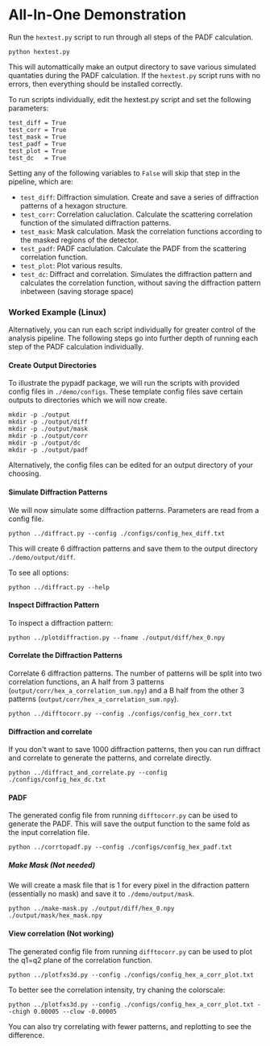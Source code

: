 # All-In-One Demonstration

Run the `hextest.py` script to run through all steps of the PADF calculation.

    python hextest.py

This will automattically make an output directory to save various simulated quantaties during the PADF calculation. If the `hextest.py` script runs with no errors, then everything should be installed correctly.


To run scripts individually, edit the hextest.py script and set the following parameters:
    
    test_diff = True
    test_corr = True
    test_mask = True
    test_padf = True
    test_plot = True
    test_dc   = True

Setting any of the following variables to `False` will skip that step in the pipeline, which are:

- `test_diff`: Diffraction simulation. Create and save a series of diffraction patterns of a hexagon structure.
- `test_corr`: Correlation caluclation. Calculate the scattering correlation function of the simulated diffraction patterns.
- `test_mask`: Mask calculation. Mask the correlation functions according to the masked regions of the detector.
- `test_padf`: PADF caclulation. Calculate the PADF from the scattering correlation function.
- `test_plot`: Plot various results.
- `test_dc`: Diffract and correlation. Simulates the diffraction pattern and calculates the correlation function, without saving the diffraction pattern inbetween (saving storage space)




### Worked Example (Linux)

Alternatively, you can run each script individually for greater control of the analysis pipeline. The following steps go into further depth of running each step of the PADF calculation individually.


#### Create Output Directories 
To illustrate the pypadf package, we will run the scripts with provided config files in `./demo/configs`. These template config files save certain outputs to directories which we will now create.

    mkdir -p ./output
    mkdir -p ./output/diff
    mkdir -p ./output/mask
    mkdir -p ./output/corr
    mkdir -p ./output/dc
    mkdir -p ./output/padf


Alternatively, the config files can be edited for an output directory of your choosing.

#### Simulate Diffraction Patterns

We will now simulate some diffraction patterns. Parameters are read from a config file.

    python ../diffract.py --config ./configs/config_hex_diff.txt

This will create 6 diffraction patterns and save them to the output directory `./demo/output/diff`. 

To see all options:
    
    python ../diffract.py --help


#### Inspect Diffraction Pattern

To inspect a diffraction pattern:

    python ../plotdiffraction.py --fname ./output/diff/hex_0.npy

#### Correlate the Diffraction Patterns

Correlate 6 diffraction patterns. The number of patterns will be split into two correlation functions, an A half from 3 patterns (`output/corr/hex_a_correlation_sum.npy`) and a B half from the other 3 patterns (`output/corr/hex_a_correlation_sum.npy`).

    python ../difftocorr.py --config ./configs/config_hex_corr.txt


#### Diffraction and correlate

If you don't want to save 1000 diffraction patterns, then you can run diffract and correlate to generate the patterns, and correlate directly.

    python ../diffract_and_correlate.py --config ./configs/config_hex_dc.txt


#### PADF

The generated config file from running `difftocorr.py` can be used to generate the PADF. This will save the output function to the same fold as the input correlation file.

    python ../corrtopadf.py --config ./configs/config_hex_padf.txt








##### Make Mask (Not needed)

We will create a mask file that is 1 for every pixel in the difraction pattern (essentially no mask) and save it to `./demo/output/mask`.

    python ../make-mask.py ./output/diff/hex_0.npy ./output/mask/hex_mask.npy



#### View correlation (Not working)

The generated config file from running `difftocorr.py` can be used to plot the q1=q2 plane of the correlation function.

    python ../plotfxs3d.py --config ./configs/config_hex_a_corr_plot.txt

To better see the correlation intensity, try chaning the colorscale:

    python ../plotfxs3d.py --config ./configs/config_hex_a_corr_plot.txt --chigh 0.00005 --clow -0.00005

You can also try correlating with fewer patterns, and replotting to see the difference. 



